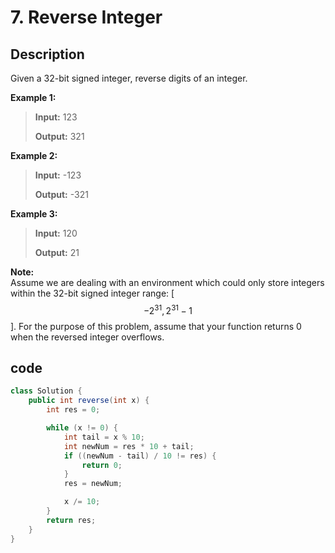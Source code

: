 # 7. Reverse Integer

## Description

Given a 32-bit signed integer, reverse digits of an integer.

**Example 1:**

> **Input:** 123 
>
> **Output:** 321

**Example 2:**

> **Input:** -123 
>
> **Output:** -321

**Example 3:**

> **Input:** 120 
>
> **Output:** 21

**Note:**  
Assume we are dealing with an environment which could only store integers within the 32-bit signed integer range: \[ $$-2^{31}, 2^{31} -1$$\]. For the purpose of this problem, assume that your function returns 0 when the reversed integer overflows.

## code

```java
class Solution {
    public int reverse(int x) {
        int res = 0;

        while (x != 0) {
            int tail = x % 10;
            int newNum = res * 10 + tail;
            if ((newNum - tail) / 10 != res) {
                return 0;
            }
            res = newNum;

            x /= 10;
        }
        return res;
    }
}
```

